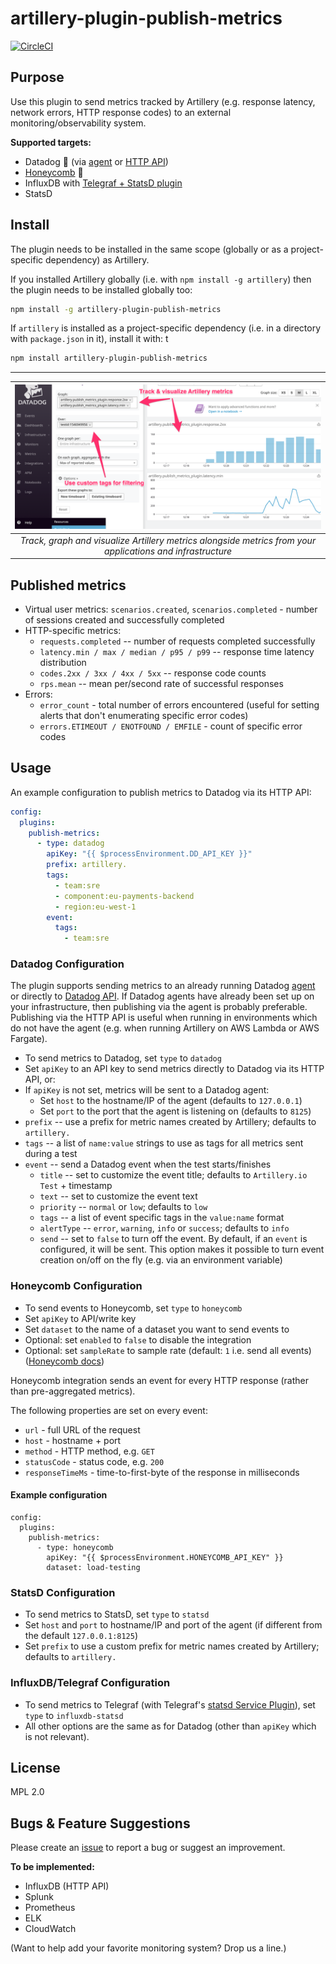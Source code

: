 # artillery-plugin-publish-metrics

[![CircleCI](https://circleci.com/gh/artilleryio/artillery-plugin-publish-metrics.svg?style=svg)](https://circleci.com/gh/artilleryio/artillery-plugin-publish-metrics)

## Purpose

Use this plugin to send metrics tracked by Artillery (e.g. response latency, network errors, HTTP response codes) to an external monitoring/observability system.

**Supported targets:**

- Datadog :dog: (via [agent](https://docs.datadoghq.com/agent/) or [HTTP API](https://docs.datadoghq.com/api/))
- [Honeycomb](https://honeycomb.io) :bee:
- InfluxDB with [Telegraf + StatsD plugin](https://github.com/influxdata/telegraf/tree/master/plugins/inputs/statsd)
- StatsD


## Install

The plugin needs to be installed in the same scope (globally or as a project-specific dependency) as Artillery.

If you installed Artillery globally (i.e. with `npm install -g artillery`) then the plugin needs to be installed globally too:

```sh
npm install -g artillery-plugin-publish-metrics
```

If `artillery` is installed as a project-specific dependency (i.e. in a directory with `package.json` in it), install it with:
t
```sh
npm install artillery-plugin-publish-metrics
```

----
| ![Datadog example](./doc/datadog.png) |
|:--:|
| *Track, graph and visualize Artillery metrics alongside metrics from your applications and infrastructure* |

## Published metrics

- Virtual user metrics: `scenarios.created`, `scenarios.completed` - number of sessions created and successfully completed
- HTTP-specific metrics:
  - `requests.completed` -- number of requests completed successfully
  - `latency.min / max / median / p95 / p99` -- response time latency distribution
  - `codes.2xx / 3xx / 4xx / 5xx` -- response code counts
  - `rps.mean` -- mean per/second rate of successful responses
- Errors:
  - `error_count` - total number of errors encountered (useful for setting alerts that don't enumerating specific error codes)
  - `errors.ETIMEOUT / ENOTFOUND / EMFILE` - count of specific error codes

## Usage

An example configuration to publish metrics to Datadog via its HTTP API:

```yaml
config:
  plugins:
    publish-metrics:
      - type: datadog
        apiKey: "{{ $processEnvironment.DD_API_KEY }}"
        prefix: artillery.
        tags:
          - team:sre
          - component:eu-payments-backend
          - region:eu-west-1
        event:
          tags:
            - team:sre
```

### Datadog Configuration

The plugin supports sending metrics to an already running Datadog [agent](https://docs.datadoghq.com/agent/) or directly to [Datadog API](https://docs.datadoghq.com/api/). If Datadog agents have already been set up on your infrastructure, then publishing via the agent is probably preferable. Publishing via the HTTP API is useful when running in environments which do not have the agent (e.g. when running Artillery on AWS Lambda or AWS Fargate).

- To send metrics to Datadog, set `type` to `datadog`
- Set `apiKey` to an API key to send metrics directly to Datadog via its HTTP API, or:
- If `apiKey` is not set, metrics will be sent to a Datadog agent:
  - Set `host` to the hostname/IP of the agent (defaults to `127.0.0.1`)
  - Set `port` to the port that the agent is listening on (defaults to `8125`)
- `prefix` -- use a prefix for metric names created by Artillery; defaults to `artillery.`
- `tags` -- a list of `name:value` strings to use as tags for all metrics sent during a test
- `event` -- send a Datadog event when the test starts/finishes
  - `title` -- set to customize the event title; defaults to `Artillery.io Test` + timestamp
  - `text` -- set to customize the event text
  - `priority` -- `normal` or `low`; defaults to `low`
  - `tags` -- a list of event specific tags in the `value:name` format
  - `alertType` -- `error`, `warning`, `info` or `success`; defaults to `info`
  - `send` -- set to `false` to turn off the event. By default, if an `event` is configured, it will be sent. This option makes it possible to turn event creation on/off on the fly (e.g. via an environment variable)

### Honeycomb Configuration

- To send events to Honeycomb, set `type` to `honeycomb`
- Set `apiKey` to API/write key
- Set `dataset` to the name of a dataset you want to send events to
- Optional: set `enabled` to `false` to disable the integration
- Optional: set `sampleRate` to sample rate (default: `1` i.e. send all events) ([Honeycomb docs](https://doc.esdoc.org/github.com/honeycombio/libhoney-js/class/src/libhoney.js~Libhoney.html#instance-set-sampleRate))

Honeycomb integration sends an event for every HTTP response (rather than pre-aggregated metrics).

The following properties are set on every event:

- `url` - full URL of the request
- `host` - hostname + port
- `method` - HTTP method, e.g. `GET`
- `statusCode` - status code, e.g. `200`
- `responseTimeMs` - time-to-first-byte of the response in milliseconds

#### Example configuration

```
config:
  plugins:
    publish-metrics:
      - type: honeycomb
        apiKey: "{{ $processEnvironment.HONEYCOMB_API_KEY" }}
        dataset: load-testing
```

### StatsD Configuration

- To send metrics to StatsD, set `type` to `statsd`
- Set `host` and `port` to hostname/IP and port of the agent (if different from the default `127.0.0.1:8125`)
- Set `prefix` to use a custom prefix for metric names created by Artillery; defaults to `artillery.`

### InfluxDB/Telegraf Configuration

- To send metrics to Telegraf (with Telegraf's [statsd Service Plugin](https://github.com/influxdata/telegraf/tree/master/plugins/inputs/statsd)), set `type` to `influxdb-statsd`
- All other options are the same as for Datadog (other than `apiKey` which is not relevant).

## License

MPL 2.0

## Bugs & Feature Suggestions

Please create an [issue](https://github.com/artilleryio/artillery/issues) to report a bug or suggest an improvement.

**To be implemented:**

- InfluxDB (HTTP API)
- Splunk
- Prometheus
- ELK
- CloudWatch

(Want to help add your favorite monitoring system? Drop us a line.)
